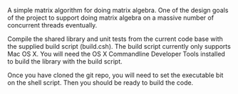 A simple matrix algorithm for doing matrix algebra.
One of the design goals of the project to support doing matrix algebra on a massive number of concurrent threads eventually.

Compile the shared library and unit tests from the current code base with the supplied build script (build.csh).
The build script currently only supports Mac OS X. You will need the OS X Commandline Developer Tools installed to build the library with the build script.

Once you have cloned the git repo, you will need to set the executable bit on the shell script. Then you should be ready to build the code.
